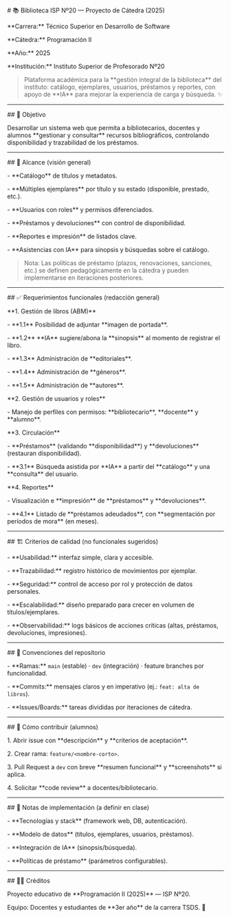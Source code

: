\# 📚 Biblioteca ISP Nº20 — Proyecto de Cátedra (2025)



\*\*Carrera:\*\* Técnico Superior en Desarrollo de Software  

\*\*Cátedra:\*\* Programación II  

\*\*Año:\*\* 2025  

\*\*Institución:\*\* Instituto Superior de Profesorado Nº20



> Plataforma académica para la \*\*gestión integral de la biblioteca\*\* del instituto: catálogo, ejemplares, usuarios, préstamos y reportes, con apoyo de \*\*IA\*\* para mejorar la experiencia de carga y búsqueda. ✨



---



\## 🎯 Objetivo

Desarrollar un sistema web que permita a bibliotecarios, docentes y alumnos \*\*gestionar y consultar\*\* recursos bibliográficos, controlando disponibilidad y trazabilidad de los préstamos.



---



\## 🧩 Alcance (visión general)

\- \*\*Catálogo\*\* de títulos y metadatos.

\- \*\*Múltiples ejemplares\*\* por título y su estado (disponible, prestado, etc.).

\- \*\*Usuarios con roles\*\* y permisos diferenciados.

\- \*\*Préstamos y devoluciones\*\* con control de disponibilidad.

\- \*\*Reportes e impresión\*\* de listados clave.

\- \*\*Asistencias con IA\*\* para sinopsis y búsquedas sobre el catálogo.



> Nota: Las políticas de préstamo (plazos, renovaciones, sanciones, etc.) se definen pedagógicamente en la cátedra y pueden implementarse en iteraciones posteriores.



---



\## ✅ Requerimientos funcionales (redacción general)



\*\*1. Gestión de libros (ABM)\*\*

\- \*\*1.1\*\* Posibilidad de adjuntar \*\*imagen de portada\*\*.

\- \*\*1.2\*\* \*\*IA\*\* sugiere/abona la \*\*sinopsis\*\* al momento de registrar el libro.

\- \*\*1.3\*\* Administración de \*\*editoriales\*\*.

\- \*\*1.4\*\* Administración de \*\*géneros\*\*.

\- \*\*1.5\*\* Administración de \*\*autores\*\*.



\*\*2. Gestión de usuarios y roles\*\*

\- Manejo de perfiles con permisos: \*\*bibliotecario\*\*, \*\*docente\*\* y \*\*alumno\*\*.



\*\*3. Circulación\*\*

\- \*\*Préstamos\*\* (validando \*\*disponibilidad\*\*) y \*\*devoluciones\*\* (restauran disponibilidad).

\- \*\*3.1\*\* Búsqueda asistida por \*\*IA\*\* a partir del \*\*catálogo\*\* y una \*\*consulta\*\* del usuario.



\*\*4. Reportes\*\*

\- Visualización e \*\*impresión\*\* de \*\*préstamos\*\* y \*\*devoluciones\*\*.

\- \*\*4.1\*\* Listado de \*\*préstamos adeudados\*\*, con \*\*segmentación por períodos de mora\*\* (en meses).



---



\## 🏗️ Criterios de calidad (no funcionales sugeridos)

\- \*\*Usabilidad:\*\* interfaz simple, clara y accesible.

\- \*\*Trazabilidad:\*\* registro histórico de movimientos por ejemplar.

\- \*\*Seguridad:\*\* control de acceso por rol y protección de datos personales.

\- \*\*Escalabilidad:\*\* diseño preparado para crecer en volumen de títulos/ejemplares.

\- \*\*Observabilidad:\*\* logs básicos de acciones críticas (altas, préstamos, devoluciones, impresiones).



---



\## 🔖 Convenciones del repositorio

\- \*\*Ramas:\*\* `main` (estable) · `dev` (integración) · feature branches por funcionalidad.

\- \*\*Commits:\*\* mensajes claros y en imperativo (ej.: `feat: alta de libros`).

\- \*\*Issues/Boards:\*\* tareas divididas por iteraciones de cátedra.



---



\## 🚀 Cómo contribuir (alumnos)

1\. Abrir issue con \*\*descripción\*\* y \*\*criterios de aceptación\*\*.

2\. Crear rama: `feature/<nombre-corto>`.

3\. Pull Request a `dev` con breve \*\*resumen funcional\*\* y \*\*screenshots\*\* si aplica.

4\. Solicitar \*\*code review\*\* a docentes/bibliotecario.



---



\## 📌 Notas de implementación (a definir en clase)

\- \*\*Tecnologías y stack\*\* (framework web, DB, autenticación).

\- \*\*Modelo de datos\*\* (títulos, ejemplares, usuarios, préstamos).

\- \*\*Integración de IA\*\* (sinopsis/búsqueda).

\- \*\*Políticas de préstamo\*\* (parámetros configurables).



---



\## 🧑‍🏫 Créditos

Proyecto educativo de \*\*Programación II (2025)\*\* — ISP Nº20.  

Equipo: Docentes y estudiantes de \*\*3er año\*\* de la carrera TSDS. 💙



